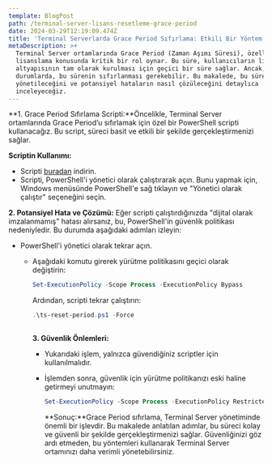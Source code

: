 ```yaml
---
template: BlogPost
path: /terminal-server-lisans-resetleme-grace-period
date: 2024-03-29T12:19:09.474Z
title: 'Terminal Serverlarda Grace Period Sıfırlama: Etkili Bir Yöntem'
metaDescription: >+
  Terminal Server ortamlarında Grace Period (Zaman Aşımı Süresi), özellikle
  lisanslama konusunda kritik bir rol oynar. Bu süre, kullanıcıların lisans
  altyapısının tam olarak kurulması için geçici bir süre sağlar. Ancak, bazı
  durumlarda, bu sürenin sıfırlanması gerekebilir. Bu makalede, bu sürecin nasıl
  yönetileceğini ve potansiyel hataların nasıl çözüleceğini detaylıca
  inceleyeceğiz.
---
```

**1. Grace Period Sıfırlama Scripti:**Öncelikle, Terminal Server ortamlarında Grace Period’u sıfırlamak için özel bir PowerShell scripti kullanacağız. Bu script, süreci basit ve etkili bir şekilde gerçekleştirmenizi sağlar.

**Scriptin Kullanımı:**

* Scripti [buradan](https://gist.github.com/ufukcam/70ebc525ff1a1879fab571042b00b8d1) indirin.
* Scripti, PowerShell'i yönetici olarak çalıştırarak açın. Bunu yapmak için, Windows menüsünde PowerShell'e sağ tıklayın ve "Yönetici olarak çalıştır" seçeneğini seçin.

**2. Potansiyel Hata ve Çözümü:** Eğer scripti çalıştırdığınızda "dijital olarak imzalanmamış" hatası alırsanız, bu, PowerShell'in güvenlik politikası nedeniyledir. Bu durumda aşağıdaki adımları izleyin:

* PowerShell'i yönetici olarak tekrar açın.

  * Aşağıdaki komutu girerek yürütme politikasını geçici olarak değiştirin:

    ```powershell
    Set-ExecutionPolicy -Scope Process -ExecutionPolicy Bypass

    ```

    Ardından, scripti tekrar çalıştırın:

    ```powershell
    .\ts-reset-period.ps1 -Force
        
    ```

    **3. Güvenlik Önlemleri:**

    * Yukarıdaki işlem, yalnızca güvendiğiniz scriptler için kullanılmalıdır.
    * İşlemden sonra, güvenlik için yürütme politikanızı eski haline getirmeyi unutmayın:

      ```powershell
      Set-ExecutionPolicy -Scope Process -ExecutionPolicy Restricted

      ```

      **Sonuç:**Grace Period sıfırlama, Terminal Server yönetiminde önemli bir işlevdir. Bu makalede anlatılan adımlar, bu süreci kolay ve güvenli bir şekilde gerçekleştirmenizi sağlar. Güvenliğinizi göz ardı etmeden, bu yöntemleri kullanarak Terminal Server ortamınızı daha verimli yönetebilirsiniz.
